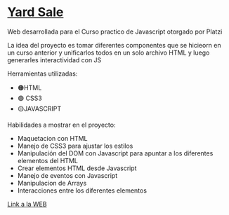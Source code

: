 # [Yard Sale](https://tferreyraw.github.io/YardSale/)

Web desarrollada para el Curso practico de Javascript otorgado por Platzi

La idea del proyecto es tomar diferentes componentes que se hicieorn en un curso anterior y unificarlos todos en un solo archivo HTML y luego generarles interactividad con JS

Herramientas utilizadas:

- 🟠HTML
- 🟢 CSS3
- 🟡JAVASCRIPT

Habilidades a mostrar en el proyecto:

- Maquetacion con HTML 
- Manejo de CSS3 para ajustar los estilos
- Manipulación del DOM con Javascript para apuntar a los diferentes elementos del HTML
- Crear elementos HTML desde Javascript
- Manejo de eventos con Javascript
- Manipulacion de Arrays
- Interacciones entre los diferentes elementos


[Link a la WEB](https://tferreyraw.github.io/YardSale/)
